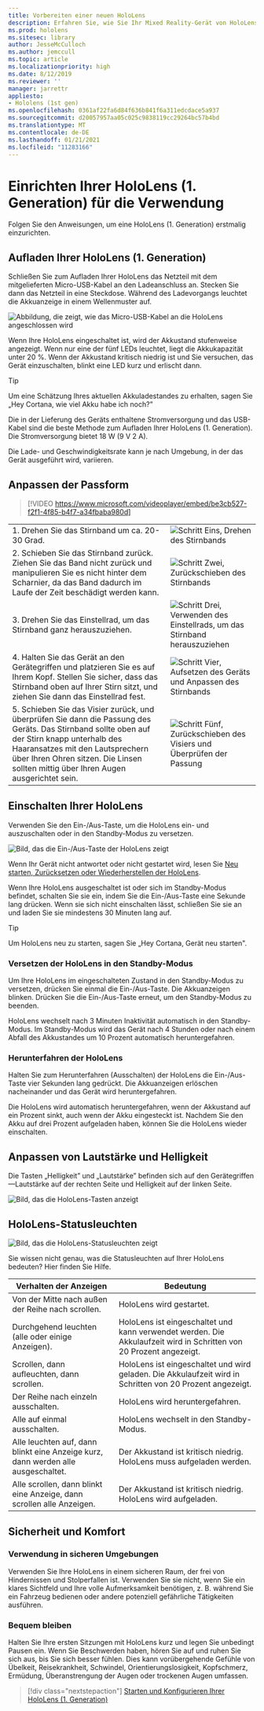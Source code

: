 ```yaml
---
title: Vorbereiten einer neuen HoloLens
description: Erfahren Sie, wie Sie Ihr Mixed Reality-Gerät von HoloLens (1. Generation) zum ersten Mal vorbereiten, anpassen und einrichten.
ms.prod: hololens
ms.sitesec: library
author: JesseMcCulloch
ms.author: jemccull
ms.topic: article
ms.localizationpriority: high
ms.date: 8/12/2019
ms.reviewer: ''
manager: jarrettr
appliesto:
- Hololens (1st gen)
ms.openlocfilehash: 0361af22fa6d84f636b841f6a311edcdace5a937
ms.sourcegitcommit: d20057957aa05c025c9838119cc29264bc57b4bd
ms.translationtype: MT
ms.contentlocale: de-DE
ms.lasthandoff: 01/21/2021
ms.locfileid: "11283166"
---
```

# Einrichten Ihrer HoloLens (1. Generation) für die Verwendung

Folgen Sie den Anweisungen, um eine HoloLens (1. Generation) erstmalig einzurichten.

## Aufladen Ihrer HoloLens (1. Generation)

Schließen Sie zum Aufladen Ihrer HoloLens das Netzteil mit dem mitgelieferten Micro-USB-Kabel an den Ladeanschluss an. Stecken Sie dann das Netzteil in eine Steckdose. Während des Ladevorgangs leuchtet die Akkuanzeige in einem Wellenmuster auf.

![Abbildung, die zeigt, wie das Micro-USB-Kabel an die HoloLens angeschlossen wird](./images/hololens-charging.png)

Wenn Ihre HoloLens eingeschaltet ist, wird der Akkustand stufenweise angezeigt. Wenn nur eine der fünf LEDs leuchtet, liegt die Akkukapazität unter 20 %. Wenn der Akkustand kritisch niedrig ist und Sie versuchen, das Gerät einzuschalten, blinkt eine LED kurz und erlischt dann.

> [!TIP]
> Um eine Schätzung Ihres aktuellen Akkuladestandes zu erhalten, sagen Sie „Hey Cortana, wie viel Akku habe ich noch?”

Die in der Lieferung des Geräts enthaltene Stromversorgung und das USB-Kabel sind die beste Methode zum Aufladen Ihrer HoloLens (1. Generation).  Die Stromversorgung bietet 18 W (9 V 2 A).

Die Lade- und Geschwindigkeitsrate kann je nach Umgebung, in der das Gerät ausgeführt wird, variieren.

## Anpassen der Passform

> [!VIDEO https://www.microsoft.com/videoplayer/embed/be3cb527-f2f1-4f85-b4f7-a34fbaba980d]

|     |     |
|:--- |:--- |
|1. Drehen Sie das Stirnband um ca. 20-30 Grad.|![Schritt Eins, Drehen des Stirnbands](./images/FitGuideStep1.png)|
|2. Schieben Sie das Stirnband zurück. Ziehen Sie das Band nicht zurück und manipulieren Sie es nicht hinter dem Scharnier, da das Band dadurch im Laufe der Zeit beschädigt werden kann.|![Schritt Zwei, Zurückschieben des Stirnbands](./images/FitGuideStep2.png)|
|3. Drehen Sie das Einstellrad, um das Stirnband ganz herauszuziehen. |![Schritt Drei, Verwenden des Einstellrads, um das Stirnband herauszuziehen](./images/FitGuideStep3.png)|
|4. Halten Sie das Gerät an den Gerätegriffen und platzieren Sie es auf Ihrem Kopf. Stellen Sie sicher, dass das Stirnband oben auf Ihrer Stirn sitzt, und ziehen Sie dann das Einstellrad fest.|![Schritt Vier, Aufsetzen des Geräts und Anpassen des Stirnbands](./images/FitGuideStep4.png)|
|5. Schieben Sie das Visier zurück, und überprüfen Sie dann die Passung des Geräts. Das Stirnband sollte oben auf der Stirn knapp unterhalb des Haaransatzes mit den Lautsprechern über Ihren Ohren sitzen. Die Linsen sollten mittig über Ihren Augen ausgerichtet sein.|![Schritt Fünf, Zurückschieben des Visiers und Überprüfen der Passung](./images/FitGuideSetep5.png)|

## Einschalten Ihrer HoloLens

Verwenden Sie den Ein-/Aus-Taste, um die HoloLens ein- und auszuschalten oder in den Standby-Modus zu versetzen.

![Bild, das die Ein-/Aus-Taste der HoloLens zeigt](./images/hololens-power.png)

Wenn Ihr Gerät nicht antwortet oder nicht gestartet wird, lesen Sie [Neu starten, Zurücksetzen oder Wiederherstellen der HoloLens](hololens-restart-recover.md).

Wenn Ihre HoloLens ausgeschaltet ist oder sich im Standby-Modus befindet, schalten Sie sie ein, indem Sie die Ein-/Aus-Taste eine Sekunde lang drücken. Wenn sie sich nicht einschalten lässt, schließen Sie sie an und laden Sie sie mindestens 30 Minuten lang auf.

> [!TIP]
> Um HoloLens neu zu starten, sagen Sie „Hey Cortana, Gerät neu starten".

### Versetzen der HoloLens in den Standby-Modus

Um Ihre HoloLens im eingeschalteten Zustand in den Standby-Modus zu versetzen, drücken Sie einmal die Ein-/Aus-Taste. Die Akkuanzeigen blinken. Drücken Sie die Ein-/Aus-Taste erneut, um den Standby-Modus zu beenden.

HoloLens wechselt nach 3 Minuten Inaktivität automatisch in den Standby-Modus. Im Standby-Modus wird das Gerät nach 4 Stunden oder nach einem Abfall des Akkustandes um 10 Prozent automatisch heruntergefahren.

### Herunterfahren der HoloLens

Halten Sie zum Herunterfahren (Ausschalten) der HoloLens die Ein-/Aus-Taste vier Sekunden lang gedrückt. Die Akkuanzeigen erlöschen nacheinander und das Gerät wird heruntergefahren.

Die HoloLens wird automatisch heruntergefahren, wenn der Akkustand auf ein Prozent sinkt, auch wenn der Akku eingesteckt ist. Nachdem Sie den Akku auf drei Prozent aufgeladen haben, können Sie die HoloLens wieder einschalten.

## Anpassen von Lautstärke und Helligkeit

Die Tasten „Helligkeit” und „Lautstärke” befinden sich auf den Gerätegriffen&mdash;Lautstärke auf der rechten Seite und Helligkeit auf der linken Seite.

![Bild, das die HoloLens-Tasten anzeigt](./images/hololens-buttons.jpg)

## HoloLens-Statusleuchten

![Bild, das die HoloLens-Statusleuchten zeigt](./images/hololens-lights.png)

Sie wissen nicht genau, was die Statusleuchten auf Ihrer HoloLens bedeuten? Hier finden Sie Hilfe.

|Verhalten der Anzeigen |Bedeutung |
| - | - |
|Von der Mitte nach außen der Reihe nach scrollen. |HoloLens wird gestartet. |
|Durchgehend leuchten (alle oder einige Anzeigen). |HoloLens ist eingeschaltet und kann verwendet werden. Die Akkulaufzeit wird in Schritten von 20 Prozent angezeigt. |
|Scrollen, dann aufleuchten, dann scrollen. |HoloLens ist eingeschaltet und wird geladen. Die Akkulaufzeit wird in Schritten von 20 Prozent angezeigt. |
|Der Reihe nach einzeln ausschalten. |HoloLens wird heruntergefahren. |
|Alle auf einmal ausschalten. |HoloLens wechselt in den Standby-Modus. |
|Alle leuchten auf, dann blinkt eine Anzeige kurz, dann werden alle ausgeschaltet. |Der Akkustand ist kritisch niedrig. HoloLens muss aufgeladen werden. |
|Alle scrollen, dann blinkt eine Anzeige, dann scrollen alle Anzeigen. |Der Akkustand ist kritisch niedrig. HoloLens wird aufgeladen. |

## Sicherheit und Komfort

### Verwendung in sicheren Umgebungen

Verwenden Sie Ihre HoloLens in einem sicheren Raum, der frei von Hindernissen und Stolperfallen ist. Verwenden Sie sie nicht, wenn Sie ein klares Sichtfeld und Ihre volle Aufmerksamkeit benötigen, z. B. während Sie ein Fahrzeug bedienen oder andere potenziell gefährliche Tätigkeiten ausführen.

### Bequem bleiben

Halten Sie Ihre ersten Sitzungen mit HoloLens kurz und legen Sie unbedingt Pausen ein. Wenn Sie Beschwerden haben, hören Sie auf und ruhen Sie sich aus, bis Sie sich besser fühlen. Dies kann vorübergehende Gefühle von Übelkeit, Reisekrankheit, Schwindel, Orientierungslosigkeit, Kopfschmerz, Ermüdung, Überanstrengung der Augen oder trockenen Augen umfassen.

> [!div class="nextstepaction"]
> [Starten und Konfigurieren Ihrer HoloLens (1. Generation)](hololens1-start.md)
